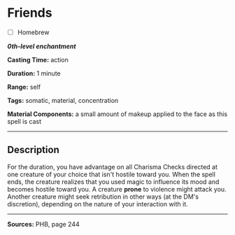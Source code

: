 # Friends

- [ ] Homebrew

***0th-level enchantment***

**Casting Time:** action

**Duration:** 1 minute

**Range:** self

**Tags:** somatic, material, concentration

**Material Components:** a small amount of makeup applied to the face as this spell is cast

---

## Description
For the duration, you have advantage on all Charisma Checks directed at one creature of your choice that isn't hostile toward you.
When the spell ends, the creature realizes that you used magic to influence its mood and becomes hostile toward you.
A creature **prone** to violence might attack you.
Another creature might seek retribution in other ways (at the DM's discretion), depending on the nature of your interaction with it.

---

**Sources:** PHB, page 244
